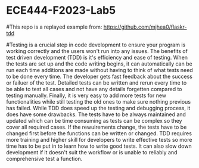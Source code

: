 # ECE444-F2023-Lab5

#This repo is a replayed example from: https://github.com/mjhea0/flaskr-tdd

#Testing is a crucial step in code development to ensure your program is working correctly and the users won't run into any issues.
The benefits of test driven development (TDD) is it's efficiency and ease of testing. When the tests are set up and the code writing begins, it can automatically can be run each time additions are made without having to think of what tests need to be done every time. The developer gets fast feedback about the success or failuer of the test. Detailed tests can be written and rerun every time to be able to test all cases and not have any details forgetten compared to testing manually. Finally, it is very easy to add more tests for new functionalities while still testing the old ones to make sure nothing previous has failed.
While TDD does speed up the testing and debugging process, it does have some drawbacks. The tests have to be always maintained and updated which can be time consuming as tests can be complex so they cover all required cases. If the rewuirements change, the tests have to be changed first before the functions can be written or changed. TDD requires more training and higher skill for developers to write effective tests so more time has to be put in to learn how to write good tests. It can also slow down development if it doesn't suit the workflow or is unable to reliably and comprehensive test a function.
